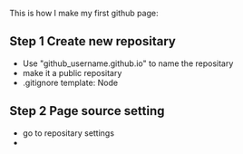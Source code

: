 This is how I make my first github page:

## Step 1 Create new repositary
- Use "github_username.github.io" to name the repositary
- make it a public repositary
- .gitignore template: Node

## Step 2 Page source setting
- go to repositary settings
- 
